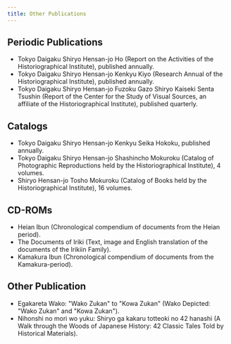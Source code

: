 ```yaml
---
title: Other Publications
---
```


<h2 class="h03"><strong>Periodic Publications</strong></h2>
<ul class="listIcon_dot">
<li class="mtx">Tokyo Daigaku Shiryo Hensan-jo Ho (Report on the Activities of the Historiographical Institute), published annually.</li>
<li class="mtx">Tokyo Daigaku Shiryo Hensan-jo Kenkyu Kiyo (Research Annual of the Historiographical Institute), published annually.</li>
<li class="mtx">Tokyo Daigaku Shiryo Hensan-jo Fuzoku Gazo Shiryo Kaiseki Senta Tsushin (Report of the Center for the Study of Visual Sources, an affiliate of the Historiographical Institute), published quarterly.</li>
</ul>

<h2 class="h03"><strong>Catalogs</strong></h2>
<ul class="listIcon_dot">
<li class="mtx">Tokyo Daigaku Shiryo Hensan-jo Kenkyu Seika Hokoku, published annually.</li>
<li class="mtx">Tokyo Daigaku Shiryo Hensan-jo Shashincho Mokuroku (Catalog of Photographic Reproductions held by the Historiographical Institute), 4 volumes.</li>
<li class="mtx">Shiryo Hensan-jo Tosho Mokuroku (Catalog of Books held by the Historiographical Institute), 16 volumes.</li>
</ul>

<h2 class="h03"><strong>CD-ROMs</strong></h2>
<ul class="listIcon_dot">
<li class="mtx">Heian Ibun (Chronological compendium of documents from the Heian period).</li>
<li class="mtx">The Documents of Iriki (Text, image and English translation of the documents of the Irikiin Family).</li>
<li class="mtx">Kamakura Ibun (Chronological compendium of documents from the Kamakura-period).</li>
</ul>

<h2 class="h03"><strong>Other Publication</strong></h2>
<ul class="listIcon_dot">
<li class="mtx">Egakareta Wako: "Wako Zukan" to "Kowa Zukan" (Wako Depicted: "Wako Zukan" and "Kowa Zukan").</li>
<li class="mtx">Nihonshi no mori wo yuku: Shiryo ga kakaru totteoki no 42 hanashi (A Walk through the Woods of Japanese History: 42 Classic Tales Told by Historical Materials).</li></ul>